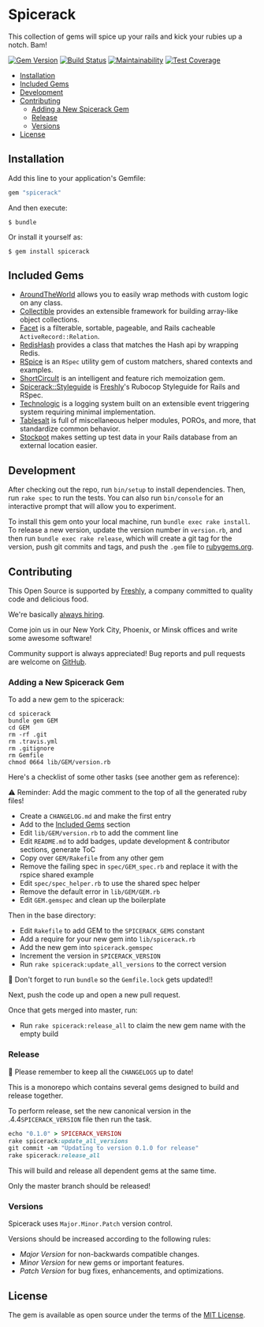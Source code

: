 # Spicerack

This collection of gems will spice up your rails and kick your rubies up a notch. Bam!

[![Gem Version](https://badge.fury.io/rb/spicerack.svg)](https://badge.fury.io/rb/spicerack)
[![Build Status](https://semaphoreci.com/api/v1/freshly/spicerack/branches/master/badge.svg)](https://semaphoreci.com/freshly/spicerack)
[![Maintainability](https://api.codeclimate.com/v1/badges/7e089c2617c530a85b17/maintainability)](https://codeclimate.com/github/Freshly/spicerack/maintainability)
[![Test Coverage](https://api.codeclimate.com/v1/badges/7e089c2617c530a85b17/test_coverage)](https://codeclimate.com/github/Freshly/spicerack/test_coverage)

* [Installation](#installation)
* [Included Gems](#included-gems)
* [Development](#development)
* [Contributing](#contributing)
   * [Adding a New Spicerack Gem](#adding-a-new-spicerack-gem)
   * [Release](#release)
   * [Versions](#versions)
* [License](#license)

## Installation

Add this line to your application's Gemfile:

```ruby
gem "spicerack"
```

And then execute:

    $ bundle

Or install it yourself as:

    $ gem install spicerack

## Included Gems

* [AroundTheWorld](around_the_world/README.md) allows you to easily wrap methods with custom logic on any class.
* [Collectible](collectible/README.md) provides an extensible framework for building array-like object collections.
* [Facet](facet/README.md) is a filterable, sortable, pageable, and Rails cacheable `ActiveRecord::Relation`.
* [RedisHash](redis_hash/README.md) provides a class that matches the Hash api by wrapping Redis.
* [RSpice](rspice/README.md) is an `RSpec` utility gem of custom matchers, shared contexts and examples.
* [ShortCircuIt](short_circu_it/README.md) is an intelligent and feature rich memoization gem.
* [Spicerack::Styleguide](spicerack-styleguide/README.md) is [Freshly](https://www.freshly.com/)'s Rubocop Styleguide for Rails and RSpec.
* [Technologic](technologic/README.md) is a logging system built on an extensible event triggering system requiring minimal implementation.
* [Tablesalt](tablesalt/README.md) is full of miscellaneous helper modules, POROs, and more, that standardize common behavior.
* [Stockpot](stockpot/README.md) makes setting up test data in your Rails database from an external location easier.

## Development

After checking out the repo, run `bin/setup` to install dependencies. Then, run `rake spec` to run the tests. You can also run `bin/console` for an interactive prompt that will allow you to experiment.

To install this gem onto your local machine, run `bundle exec rake install`. To release a new version, update the version number in `version.rb`, and then run `bundle exec rake release`, which will create a git tag for the version, push git commits and tags, and push the `.gem` file to [rubygems.org](https://rubygems.org).

## Contributing

This Open Source is supported by [Freshly](https://freshly.com), a company committed to quality code and delicious food.

We're basically [always hiring](https://jobs.lever.co/freshly).

Come join us in our New York City, Phoenix, or Minsk offices and write some awesome software!

Community support is always appreciated! Bug reports and pull requests are welcome on [GitHub](https://github.com/Freshly/spicerack).

### Adding a New Spicerack Gem

To add a new gem to the spicerack:

```
cd spicerack
bundle gem GEM
cd GEM
rm -rf .git
rm .travis.yml
rm .gitignore
rm Gemfile
chmod 0664 lib/GEM/version.rb
```

Here's a checklist of some other tasks (see another gem as reference):

⚠️ Reminder: Add the magic comment to the top of all the generated ruby files!

- Create a `CHANGELOG.md` and make the first entry
- Add to the [Included Gems](#included-gems) section
- Edit `lib/GEM/version.rb` to add the comment line
- Edit `README.md` to add badges, update development & contributor sections, generate ToC
- Copy over `GEM/Rakefile` from any other gem
- Remove the failing spec in `spec/GEM_spec.rb` and replace it with the rspice shared example
- Edit `spec/spec_helper.rb` to use the shared spec helper
- Remove the default error in `lib/GEM/GEM.rb`
- Edit `GEM.gemspec` and clean up the boilerplate

Then in the base directory:

- Edit `Rakefile` to add GEM to the `SPICERACK_GEMS` constant
- Add a require for your new gem into `lib/spicerack.rb`
- Add the new gem into `spicerack.gemspec`
- Increment the version in `SPICERACK_VERSION`
- Run `rake spicerack:update_all_versions` to the correct version

🚨 Don't forget to run `bundle` so the `Gemfile.lock` gets updated!!

Next, push the code up and open a new pull request.

Once that gets merged into master, run:

- Run `rake spicerack:release_all` to claim the new gem name with the empty build

### Release

💁‍ Please remember to keep all the `CHANGELOGS` up to date!

This is a monorepo which contains several gems designed to build and release together.

To perform release, set the new canonical version in the .4.4`SPICERACK_VERSION` file then run the task.

```ruby
echo "0.1.0" > SPICERACK_VERSION
rake spicerack:update_all_versions
git commit -am "Updating to version 0.1.0 for release"
rake spicerack:release_all
```

This will build and release all dependent gems at the same time.

Only the master branch should be released!

### Versions

Spicerack uses `Major.Minor.Patch` version control.

Versions should be increased according to the following rules:

- *Major Version* for non-backwards compatible changes.
- *Minor Version* for new gems or important features.
- *Patch Version* for bug fixes, enhancements, and optimizations.

## License

The gem is available as open source under the terms of the [MIT License](https://opensource.org/licenses/MIT).
